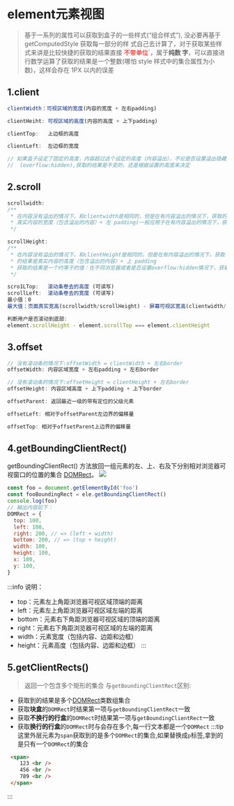 # element元素视图

> 基于一系列的属性可以获取到盒子的一些样式(“组合样式”), 没必要再基于 getComputedStyle 获取每一部分的样
> 式自己去计算了，对于获取某些样式来讲是比较快捷的获取的结果直接 <span style="color:#f00">不带单位</span>`，属于**纯数
> 字**，可以直接进行数学运算了获取的结果是一个整数(哪怕 style 样式中的集合属性为小数)，这样会存在 1PX 以内的误差

## 1.client

```js
clientWidth：可视区域的宽度(内容的宽度 + 左右padding)

clientHeiht: 可视区域的高度(内容的高度 + 上下padding)

clientTop:   上边框的高度

clientLeft:  左边框的宽度

// 如果盒子设定了固定的高度，内容超过这个设定的高度（内容溢出），不论是否设置溢出隐藏
//  (overflow:hidden),获取的结果是不变的，还是根据设置的高度来决定
```

## 2.scroll

```js
scrollwidth:
/**
 * 在内容没有溢出的情况下，和clientwidth是相同的，但是在有内容溢出的情况下，获取的结果是
 * 真实内容的宽度（包含溢出的内容）+ 左 padding(一般应用于在有内容溢出的情况下，获取真实的大小)
 */

scrollHeight:
/**
 * 在内容没有溢出的情况下，和clientHeight是相同的，但是在有内容溢出的情况下，获取
 * 的结果是真实内容的高度（包含溢出的内容）+ 上 padding
 * 获取的结果是一个约等于的值：在不同浏览器或者是否设置overflow:hidden情况下，获取的结果都是不同的
 */

scro1LTop:   滚动条卷去的高度 (可读写)
scrollLeft:  滚动条卷去的宽度 (可读写)
最小值：0
最大值：页面真实宽高(scrollwidth/scrollHeight) - 屏幕可视区宽高(clientwidth/clientHeight)

判断用户是否滚动到底部:
element.scrollHeight - element.scrollTop === element.clientHeight
```

## 3.offset

```js
// 没有滚动条的情况下:offsetWidth = clientWidth + 左右border
offsetWidth: 内容区域宽度 + 左右padding + 左右border

// 没有滚动条的情况下:offsetHeight = clientHeight + 左右border
offsetHeight: 内容区域高度 + 上下padding + 上下border

offsetParent: 返回最近一级的带有定位的父级元素

offsetLeft: 相对于offsetParent左边界的偏移量

offsetTop: 相对于offsetParent上边界的偏移量
```

## 4.getBoundingClientRect()

getBoundingClientRect() 方法放回一组元素的左、上、右及下分别相对浏览器可视窗口的位置的集合 [DOMRect](https://developer.mozilla.org/zh-CN/docs/Web/API/DOMRect)。
<img src="/images/javaScript/getBoundingClientRect.png">

```js
const foo = document.getElementById('foo')
const fooBoundingRect = ele.getBoundingClientRect()
console.log(foo)
// 输出内容如下：
DOMRect = {
  top: 100,
  left: 100,
  right: 200, // => (left + width)
  bottom: 200, // => (top + height)
  width: 100,
  height: 100,
  x: 100,
  y: 100,
}
```
:::info 说明：
- top：元素左上角距浏览器可视区域顶端的距离
- left：元素左上角距浏览器可视区域左端的距离
- bottom：元素右下角距浏览器可视区域的顶端的距离
- right：元素右下角距浏览器可视区域的左端的距离
- width：元素宽度（包括内容、边距和边框）
- height：元素高度（包括内容、边距和边框）
:::

## 5.getClientRects()
> 返回一个包含多个矩形的集合
与`getBoundingClientRect`区别:
- 获取到的结果是多个[DOMRect](https://developer.mozilla.org/zh-CN/docs/Web/API/DOMRect)类数组集合
- 获取**块盒**的`DOMRect`时结果第一项与`getBoundingClientRect`一致
- 获取**不换行的行盒**的`DOMRect`时结果第一项与`getBoundingClientRect`一致
- 获取**换行的行盒**的`DOMRect`时与会存在多个,每一行文本都是一个`DOMRect`
:::tip
这里外层元素为`span`获取到的是多个`DOMRect`的集合,如果替换成`p`标签,拿到的是只有一个`DOMRect`的集合
```html
 <span>
    123 <br />
    456 <br />
    789 <br />
 </span>
```
:::
